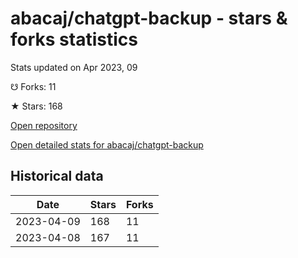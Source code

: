 # abacaj/chatgpt-backup - stars & forks statistics

Stats updated on Apr 2023, 09

☋ Forks: 11

★ Stars: 168

[Open repository](https://github.com/abacaj/chatgpt-backup)

[Open detailed stats for abacaj/chatgpt-backup](https://reviewgithub.com/rep/abacaj/chatgpt-backup)

## Historical data
| Date | Stars | Forks |
|------|-------|-------|
| 2023-04-09 | 168 | 11 | 
| 2023-04-08 | 167 | 11 | 

